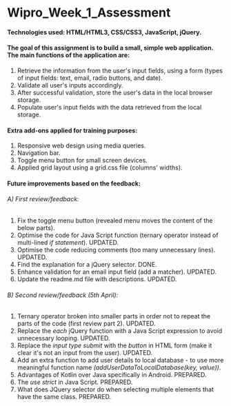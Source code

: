 # Wipro_Week_1_Assessment

#### Technologies used: HTML/HTML3, CSS/CSS3, JavaScript, jQuery.

#### The goal of this assignment is to build a small, simple web application. The main functions of the application are:
1. Retrieve the information from the user's input fields, using a form (types of input fields: text, email, radio buttons, and date).
2. Validate all user's inputs accordingly.
3. After successful validation, store the user's data in the local browser storage.
4. Populate user's input fields with the data retrieved from the local storage.

#### Extra add-ons applied for training purposes:
1. Responsive web design using media queries.
2. Navigation bar.
3. Toggle menu button for small screen devices.
4. Applied grid layout using a grid.css file (columns' widths).

#### Future improvements based on the feedback:
###### A) First review/feedback:
1. Fix the toggle menu button (revealed menu moves the content of the below parts).
2. Optimise the code for Java Script function (ternary operator instead of multi-lined *if statement*). UPDATED.
3. Optimise the code reducing comments (too many unnecessary lines). UPDATED.
4. Find the explanation for a jQuery selector. DONE.
5. Enhance validation for an email input field (add a matcher). UPDATED.
6. Update the readme.md file with descriptions. UPDATED.
###### B) Second review/feedback (5th April):
1. Ternary operator broken into smaller parts in order not to repeat the parts of the code (first review part 2). UPDATED.
2. Replace the *each* jQuery function with a Java Script expression to avoid unnecessary looping. UPDATED.
3. Replace the *input type submit* with the *button* in HTML form (make it clear it's not an input from the user). UPDATED.
4. Add an extra function to add user details to local database - to use more meaningful function name *(addUserDataToLocalDatabase(key, value))*.
5. Advantages of Kotlin over Java specifically in Android. PREPARED.
6. The *use strict* in Java Script. PREPARED.
7. What does JQuery selector do when selecting multiple elements that have the same class. PREPARED.
